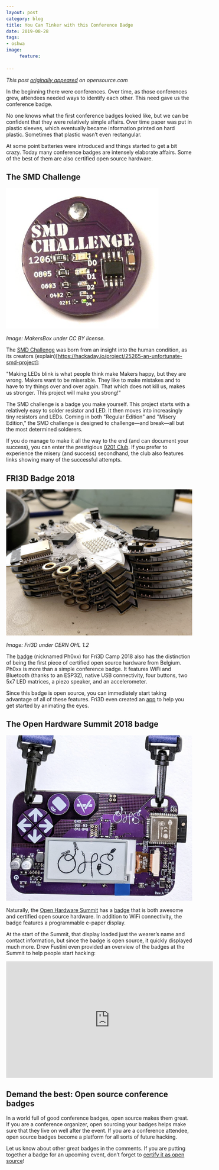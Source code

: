 ```yaml
---
layout: post
category: blog
title: You Can Tinker with this Conference Badge
date: 2019-08-28
tags:
- oshwa
image:
     feature:

---
```


*This post [originally appeared](https://opensource.com/article/19/7/conference-badge-hardware) on opensource.com*

In the beginning there were conferences.  Over time, as those conferences grew, attendees needed ways to identify each other.  This need gave us the conference badge.  

No one knows what the first conference badges looked like, but we can be confident that they were relatively simple affairs.  Over time paper was put in plastic sleeves, which eventually became information printed on hard plastic.  Sometimes that plastic wasn’t even rectangular.

At some point batteries were introduced and things started to get a bit crazy.  Today many conference badges are intensely elaborate affairs.  Some of the best of them are also certified open source hardware.

## The SMD Challenge

![smdchallenge](/images/smdchallenge.png)

*Image: MakersBox under CC BY license.*

The [SMD Challenge](https://certification.oshwa.org/us000073.html) was born from an insight into the human condition, as its creators (explain)[https://hackaday.io/project/25265-an-unfortunate-smd-project]:

"Making LEDs blink is what people think make Makers happy, but they are wrong. Makers want to be miserable. They like to make mistakes and to have to try things over and over again. That which does not kill us, makes us stronger. This project will make you strong!"

The SMD challenge is a badge you make yourself. This project starts with a relatively easy to solder resistor and LED. It then moves into increasingly tiny resistors and LEDs. Coming in both "Regular Edition" and "Misery Edition," the SMD challenge is designed to challenge—and break—all but the most determined solderers.

If you do manage to make it all the way to the end (and can document your success), you can enter the prestigious [0201 Club](https://hackaday.io/project/25265-an-unfortunate-smd-project/log/71954-0201-club). If you prefer to experience the misery (and success) secondhand, the club also features links showing many of the successful attempts.

## FRI3D Badge 2018

![Fri3D Badge](/images/fri3d_badge_2018.png)

*Image: Fri3D under CERN OHL 1.2*

The [badge](https://certification.oshwa.org/be000001.html) (nicknamed Ph0xx) for Fri3D Camp 2018 also has the distinction of being the first piece of certified open source hardware from Belgium. Ph0xx is more than a simple conference badge. It features WiFi and Bluetooth (thanks to an ESP32), native USB connectivity, four buttons, two 5x7 LED matrices, a piezo speaker, and an accelerometer.

Since this badge is open source, you can immediately start taking advantage of all of these features. Fri3D even created an [app](https://sebastiaanjansen.be/fri3d-eyes/) to help you get started by animating the eyes.

## The Open Hardware Summit 2018 badge

![Open Hardware Summit 2018 Badge](/images/open_hardware_summit_badge_2018.png)

Naturally, the [Open Hardware Summit](http://2018.oshwa.org/) has a [badge](https://certification.oshwa.org/us000133.html) that is both awesome and certified open source hardware. In addition to WiFi connectivity, the badge features a programmable e-paper display.

At the start of the Summit, that display loaded just the wearer’s name and contact information, but since the badge is open source, it quickly displayed much more. Drew Fustini even provided an overview of the badges at the Summit to help people start hacking:

<iframe width="560" height="315" src="https://www.youtube.com/embed/iqTLF3CeYcc" frameborder="0" allow="accelerometer; autoplay; encrypted-media; gyroscope; picture-in-picture" allowfullscreen></iframe>

## Demand the best: Open source conference badges

In a world full of good conference badges, open source makes them great. If you are a conference organizer, open sourcing your badges helps make sure that they live on well after the event. If you are a conference attendee, open source badges become a platform for all sorts of future hacking.

Let us know about other great badges in the comments. If you are putting together a badge for an upcoming event, don’t forget to [certify it as open source](https://certification.oshwa.org/)!


